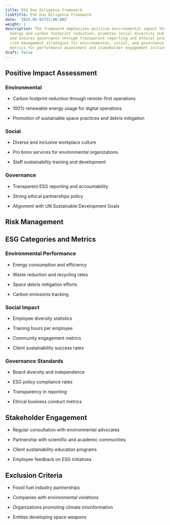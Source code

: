```yaml
---
title: ESG Due Diligence Framework
linkTitle: ESG Due Diligence Framework
date: '2025-05-01T21:06:00Z'
weight: 1
description: The framework emphasizes positive environmental impact through renewable
  energy and carbon footprint reduction, promotes social diversity and community engagement,
  and ensures governance through transparent reporting and ethical practices. It includes
  risk management strategies for environmental, social, and governance risks, alongside
  metrics for performance assessment and stakeholder engagement initiatives.
draft: false
---
```



## Positive Impact Assessment

### Environmental

- Carbon footprint reduction through remote-first operations

- 100% renewable energy usage for digital operations

- Promotion of sustainable space practices and debris mitigation

### Social

- Diverse and inclusive workplace culture

- Pro bono services for environmental organizations

- Staff sustainability training and development

### Governance

- Transparent ESG reporting and accountability

- Strong ethical partnerships policy

- Alignment with UN Sustainable Development Goals

## Risk Management

<!-- Unsupported block type: toggle -->

<!-- Unsupported block type: toggle -->

<!-- Unsupported block type: toggle -->

## ESG Categories and Metrics

### Environmental Performance

- Energy consumption and efficiency

- Waste reduction and recycling rates

- Space debris mitigation efforts

- Carbon emissions tracking

### Social Impact

- Employee diversity statistics

- Training hours per employee

- Community engagement metrics

- Client sustainability success rates

### Governance Standards

- Board diversity and independence

- ESG policy compliance rates

- Transparency in reporting

- Ethical business conduct metrics

<!-- Unsupported block type: callout -->

## Stakeholder Engagement

- Regular consultation with environmental advocates

- Partnership with scientific and academic communities

- Client sustainability education programs

- Employee feedback on ESG initiatives

## Exclusion Criteria

- Fossil fuel industry partnerships

- Companies with environmental violations

- Organizations promoting climate misinformation

- Entities developing space weapons